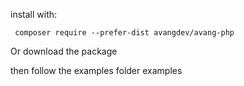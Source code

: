 
install with: 

``` composer require --prefer-dist avangdev/avang-php```

Or download the package

then follow the examples folder examples
